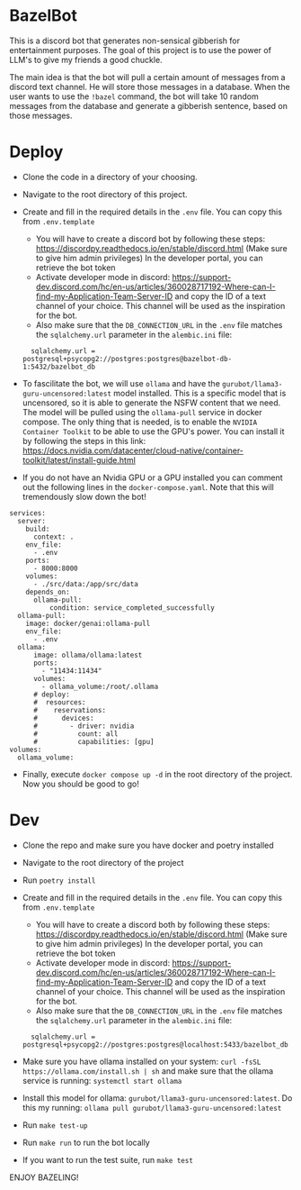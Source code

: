 # BazelBot
This is a discord bot that generates non-sensical gibberish for entertainment purposes.
The goal of this project is to use the power of LLM's to give my friends a good chuckle.

The main idea is that the bot will pull a certain amount of messages from a discord text channel.
He will store those messages in a database. When the user wants to use the `!bazel` command,
the bot will take 10 random messages from the database and generate a gibberish sentence, based on those messages.

# Deploy
* Clone the code in a directory of your choosing.
* Navigate to the root directory of this project.
* Create and fill in the required details in the `.env` file. You can copy this from `.env.template`
  * You will have to create a discord bot by following these steps: https://discordpy.readthedocs.io/en/stable/discord.html (Make sure to give him admin privileges)
    In the developer portal, you can retrieve the bot token
  * Activate developer mode in discord: https://support-dev.discord.com/hc/en-us/articles/360028717192-Where-can-I-find-my-Application-Team-Server-ID
    and copy the ID of a text channel of your choice. This channel will be used as the inspiration for the bot.
  * Also make sure that the `DB_CONNECTION_URL` in the `.env` file matches the `sqlalchemy.url` parameter in the `alembic.ini` file:
  ```
    sqlalchemy.url = postgresql+psycopg2://postgres:postgres@bazelbot-db-1:5432/bazelbot_db
  ```
* To fascilitate the bot, we will use `ollama` and have the `gurubot/llama3-guru-uncensored:latest` model installed. This is a specific model that is uncensored, so it is able to generate the NSFW content that we need. The model will be pulled using the `ollama-pull` service in docker compose. The only thing that is needed, is to enable the `NVIDIA Container Toolkit` to be able to use the GPU's power. You can install it by following the steps in this link: https://docs.nvidia.com/datacenter/cloud-native/container-toolkit/latest/install-guide.html

* If you do not have an Nvidia GPU or a GPU installed you can comment out the following lines in the `docker-compose.yaml`.
Note that this will tremendously slow down the bot!
```
services:
  server:
    build:
      context: .
    env_file:
      - .env
    ports:
      - 8000:8000
    volumes:
      - ./src/data:/app/src/data
    depends_on:
      ollama-pull:
          condition: service_completed_successfully
  ollama-pull:
    image: docker/genai:ollama-pull
    env_file:
      - .env
  ollama:
      image: ollama/ollama:latest
      ports:
        - "11434:11434"
      volumes:
        - ollama_volume:/root/.ollama
      # deploy:
      #  resources:
      #    reservations:
      #      devices:
      #        - driver: nvidia
      #          count: all
      #          capabilities: [gpu]
volumes:
  ollama_volume:
```
* Finally, execute `docker compose up -d` in the root directory of the project. Now you should be good to go!


# Dev

* Clone the repo and make sure you have docker and poetry installed
* Navigate to the root directory of the project
* Run `poetry install`
* Create and fill in the required details in the `.env` file. You can copy this from `.env.template`
  * You will have to create a discord both by following these steps: https://discordpy.readthedocs.io/en/stable/discord.html (Make sure to give him admin privileges)
    In the developer portal, you can retrieve the bot token
  * Activate developer mode in discord: https://support-dev.discord.com/hc/en-us/articles/360028717192-Where-can-I-find-my-Application-Team-Server-ID
    and copy the ID of a text channel of your choice. This channel will be used as the inspiration for the bot.
  * Also make sure that the `DB_CONNECTION_URL` in the `.env` file matches the `sqlalchemy.url` parameter in the `alembic.ini` file:
  ```
    sqlalchemy.url = postgresql+psycopg2://postgres:postgres@localhost:5433/bazelbot_db
  ```
* Make sure you have ollama installed on your system: `curl -fsSL https://ollama.com/install.sh | sh` and make sure that the ollama service is running: `systemctl start ollama`
* Install this model for ollama: `gurubot/llama3-guru-uncensored:latest`. Do this my running: `ollama pull gurubot/llama3-guru-uncensored:latest`
* Run `make test-up`
* Run `make run` to run the bot locally

* If you want to run the test suite, run `make test`


ENJOY BAZELING!

